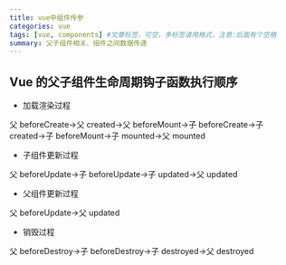 ```yaml
---
title: vue中组件传参
categories: vue
tags: [vue, components] #文章标签，可空，多标签请用格式，注意:后面有个空格
summary: 父子组件相关、组件之间数据传递
---
```


## Vue 的父子组件生命周期钩子函数执行顺序
- 加载渲染过程

父 beforeCreate->父 created->父 beforeMount->子 beforeCreate->子 created->子 beforeMount->子 mounted->父 mounted

- 子组件更新过程

父 beforeUpdate->子 beforeUpdate->子 updated->父 updated

- 父组件更新过程

父 beforeUpdate->父 updated

- 销毁过程

父 beforeDestroy->子 beforeDestroy->子 destroyed->父 destroyed

